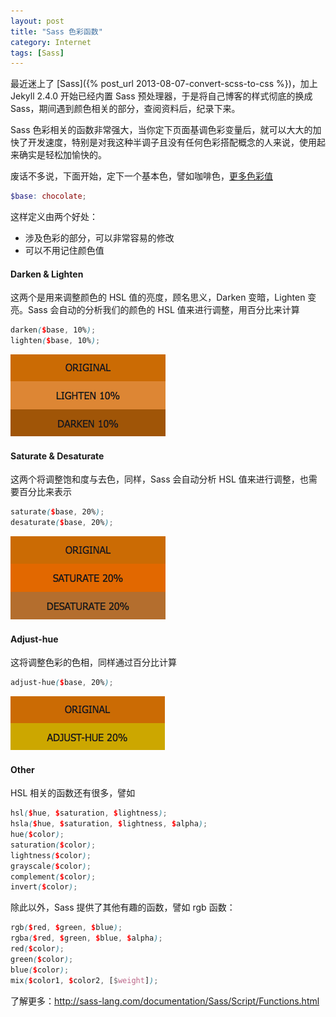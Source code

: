 ```yaml
---
layout: post
title: "Sass 色彩函数"
category: Internet
tags: [Sass]
---
```


最近迷上了 [Sass]({% post_url 2013-08-07-convert-scss-to-css %})，加上 Jekyll 2.4.0 开始已经内置 Sass 预处理器，于是将自己博客的样式彻底的换成 Sass，期间遇到颜色相关的部分，查阅资料后，纪录下来。

Sass 色彩相关的函数非常强大，当你定下页面基调色彩变量后，就可以大大的加快了开发速度，特别是对我这种半调子且没有任何色彩搭配概念的人来说，使用起来确实是轻松加愉快的。

废话不多说，下面开始，定下一个基本色，譬如咖啡色，[更多色彩值](//github.com/sass/sass/blob/stable/lib/sass/script/value/color.rb#L28-L180)

```scss
$base: chocolate;
```

<!-- more -->

这样定义由两个好处：

- 涉及色彩的部分，可以非常容易的修改
- 可以不用记住颜色值

#### Darken & Lighten

这两个是用来调整颜色的 HSL 值的亮度，顾名思义，Darken 变暗，Lighten 变亮。Sass 会自动的分析我们的颜色的 HSL 值来进行调整，用百分比来计算

```scss
darken($base, 10%);
lighten($base, 10%);
```

![Darken & lighten](/cdn/images/2015/01/darken-lighten.png)

#### Saturate & Desaturate

这两个将调整饱和度与去色，同样，Sass 会自动分析 HSL 值来进行调整，也需要百分比来表示

```scss
saturate($base, 20%);
desaturate($base, 20%);
```

![Saturate & Desaturate](/cdn/images/2015/01/saturate-desaturate.png)

#### Adjust-hue

这将调整色彩的色相，同样通过百分比计算

```scss
adjust-hue($base, 20%);
```

![adjust-hue](/cdn/images/2015/01/adjust-hue.png)

#### Other

HSL 相关的函数还有很多，譬如

```scss
hsl($hue, $saturation, $lightness);
hsla($hue, $saturation, $lightness, $alpha);
hue($color);
saturation($color);
lightness($color);
grayscale($color);
complement($color);
invert($color);
```

除此以外，Sass 提供了其他有趣的函数，譬如 rgb 函数：

```scss
rgb($red, $green, $blue);
rgba($red, $green, $blue, $alpha);
red($color);
green($color);
blue($color);
mix($color1, $color2, [$weight]);
```

了解更多：<http://sass-lang.com/documentation/Sass/Script/Functions.html>

